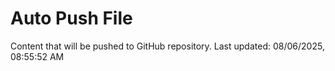 # Auto Push File

Content that will be pushed to GitHub repository.
Last updated: 08/06/2025, 08:55:52 AM